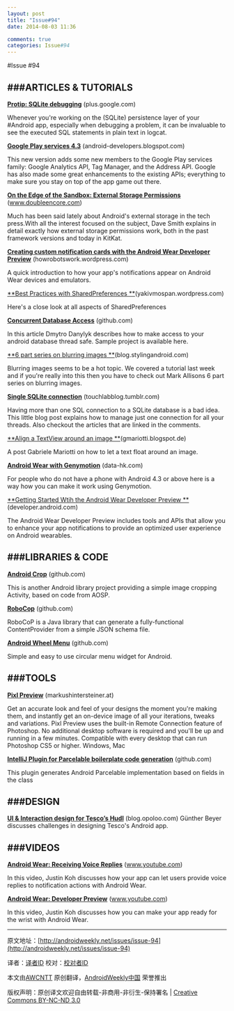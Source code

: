```yaml
---
layout: post
title: "Issue#94"
date: 2014-08-03 11:36

comments: true
categories: Issue#94
---
```


#Issue #94

###ARTICLES & TUTORIALS
---

[**Protip: SQLite debugging**](https://plus.google.com/+SebastianEngel/posts/jfBGygnDh6R) (plus.google.com) 

Whenever you're working on the (SQLite) persistence layer of your #Android app, especially when debugging a problem, it can be invaluable to see the executed SQL statements in plain text in logcat.

[**Google Play services 4.3**](http://android-developers.blogspot.com/2014/03/google-play-services-43.html) (android-developers.blogspot.com) 

This new version adds some new members to the Google Play services family: Google Analytics API, Tag Manager, and the Address API. Google has also made some great enhancements to the existing APIs; everything to make sure you stay on top of the app game out there.

[**On the Edge of the Sandbox: External Storage Permissions**](http://www.doubleencore.com/2014/03/android-external-storage/) (www.doubleencore.com) 

Much has been said lately about Android's external storage in the tech press.With all the interest focused on the subject, Dave Smith explains in detail exactly how external storage permissions work, both in the past framework versions and today in KitKat.

[**Creating custom notification cards with the Android Wear Developer Preview**](http://howrobotswork.wordpress.com/2014/03/19/creating-custom-notification-cards-with-the-android-wear-developer-preview/) (howrobotswork.wordpress.com) 

A quick introduction to how your app's notifications appear on Android Wear devices and emulators.

[**Best Practices with SharedPreferences **](http://yakivmospan.wordpress.com/2014/03/11/best-practice-sharedpreferences/)(yakivmospan.wordpress.com) 

Here's a close look at all aspects of SharedPreferences

[**Concurrent Database Access**](https://github.com/dmytrodanylyk/dmytrodanylyk/blob/gh-pages/articles/Concurrent%20Database%20Access.md) (github.com) 

In this article Dmytro Danylyk describes how to make access to your android database thread safe. Sample project is available here.

[**6 part series on blurring images **](http://blog.stylingandroid.com/archives/2304)(blog.stylingandroid.com) 

Blurring images seems to be a hot topic. We covered a tutorial last week and if you're really into this then you have to check out Mark Allisons 6 part series on blurring images.

[**Single SQLite connection**](http://touchlabblog.tumblr.com/post/24474750219/single-sqlite-connection) (touchlabblog.tumblr.com) 

Having more than one SQL connection to a SQLite database is a bad idea. This little blog post explains how to manage just one connection for all your threads. Also checkout the articles that are linked in the comments.

[**Align a TextView around an image **](http://gmariotti.blogspot.de/2014/03/snippet-align-textview-around-image.html)(gmariotti.blogspot.de)

A post Gabriele Mariotti on how to let a text float around an image.

 
[**Android Wear with Genymotion**](http://data-hk.com/rontam/Android_Wear_with_Genymotion/) (data-hk.com) 

For people who do not have a phone with Android 4.3 or above here is a way how you can make it work using Genymotion.

[**Getting Started Wtih the Android Wear Developer Preview **](http://developer.android.com/intl/zh-cn/training/building-wearables.html)(developer.android.com)

The Android Wear Developer Preview includes tools and APIs that allow you to enhance your app notifications to provide an optimized user experience on Android wearables.

###LIBRARIES & CODE
---

[**Android Crop**](https://github.com/jdamcd/android-crop) (github.com) 

This is another Android library project providing a simple image cropping Activity, based on code from AOSP.

[**RoboCop**](https://github.com/mediarain/RoboCoP) (github.com) 

RoboCoP is a Java library that can generate a fully-functional ContentProvider from a simple JSON schema file.

[**Android Wheel Menu**](https://github.com/anupcowkur/Android-Wheel-Menu) (github.com) 

Simple and easy to use circular menu widget for Android.

 
###TOOLS
---

[**Pixl Preview**](https://markushintersteiner.at/pixl-preview/) (markushintersteiner.at) 

Get an accurate look and feel of your designs the moment you're making them, and instantly get an on-device image of all your iterations, tweaks and variations. Pixl Preview uses the built-in Remote Connection feature of Photoshop. No additional desktop software is required and you'll be up and running in a few minutes. Compatible with every desktop that can run Photoshop CS5 or higher. Windows, Mac

[**IntelliJ Plugin for Parcelable boilerplate code generation**](https://github.com/dallasgutauckis/android-parcelable-intellij-plugin) (github.com) 

This plugin generates Android Parcelable implementation based on fields in the class


###DESIGN
---

[**UI & Interaction design for Tesco’s Hudl**](http://blog.opoloo.com/articles/the-shopping-revolution) (blog.opoloo.com) 
Günther Beyer discusses challenges in designing Tesco's Android app.

###VIDEOS
---

[**Android Wear: Receiving Voice Replies**](https://www.youtube.com/watch?v=SEZbZK4jFLY) (www.youtube.com) 

In this video, Justin Koh discusses how your app can let users provide voice replies to notification actions with Android Wear.

[**Android Wear: Developer Preview**](https://www.youtube.com/watch?v=1dQf0sANoDw) (www.youtube.com)

In this video, Justin Koh discusses how you can make your app ready for the wrist with Android Wear.

---


原文地址：[http://androidweekly.net/issues/issue-94](http://androidweekly.net/issues/issue-94)

译者：[译者ID](https://github.com/译者ID) 校对：[校对者ID](https://github.com/校对者ID)

本文由[AWCNTT](https://github.com/AWCNTT) 原创翻译，[AndroidWeekly中国](http://www.androidweekly.cn/) 荣誉推出

版权声明：原创译文欢迎自由转载-非商用-非衍生-保持署名 | [Creative Commons BY-NC-ND 3.0](http://creativecommons.org/licenses/by-nc-nd/3.0/deed.zh)